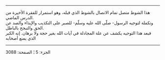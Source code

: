 ------------------------------------------------------------------------

هذا الشوط متصل تمام الاتصال بالشوط الذي قبله، وهو استمرار للفقرة الأخيرة
من الدرس الماضي.  
وتكملة لتوجيه الرسول- صلّى الله عليه وسلّم- للصبر على التكذيب والإيذاء
والصد عن الحق والتبجح بالباطل.  
فبعد هذا التوجيه يكشف عن علة المجادلة في آيات الله بغير حجة ولا برهان.
إنه الكبر الذي يمنع أصحابه

------------------------------------------------------------------------

الجزء: 5 ¦ الصفحة: 3088
